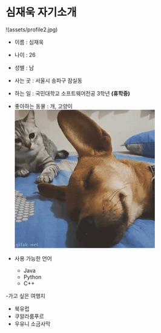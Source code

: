 # 심재욱 자기소개

!(assets/profile2.jpg)

- 이름 : 심재욱  
- 나이 : 26  
- 성별 : 남  
- 사는 곳 : 서울시 송파구 잠실동  
- 하는 일 : 국민대학교 소프트웨어전공 3학년 **(휴학중)**  
- 좋아하는 동물 : 개, 고양이  
![컴퓨터에 있는 사진](assets/dogCat.gif)  

- 사용 가능한 언어
  - Java
  - Python
  - C++  

-가고 싶은 여행지
  - 북유럽
  - 쿠알라룸푸르
  - 우유니 소금사막
 
